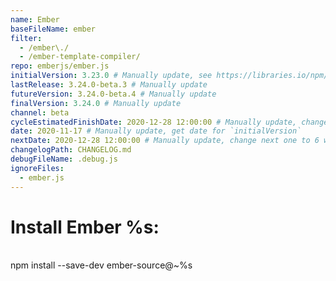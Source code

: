 ```yaml
---
name: Ember
baseFileName: ember
filter:
  - /ember\./
  - /ember-template-compiler/
repo: emberjs/ember.js
initialVersion: 3.23.0 # Manually update, see https://libraries.io/npm/ember-source throughout
lastRelease: 3.24.0-beta.3 # Manually update
futureVersion: 3.24.0-beta.4 # Manually update
finalVersion: 3.24.0 # Manually update
channel: beta
cycleEstimatedFinishDate: 2020-12-28 12:00:00 # Manually update, change next one to 6 weeks from this date...regardless of delays in the release
date: 2020-11-17 # Manually update, get date for `initialVersion`
nextDate: 2020-12-28 12:00:00 # Manually update, change next one to 6 weeks from this date...regardless of delays in the release
changelogPath: CHANGELOG.md
debugFileName: .debug.js
ignoreFiles:
  - ember.js
---
```

# Install Ember %s:
<br>
npm install --save-dev ember-source@~%s
